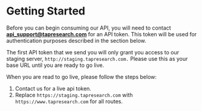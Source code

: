 # Getting Started

Before you can begin consuming our API, you will need to contact **api_support@tapresearch.com** for an API token. This token will be used
 for authentication purposes described in the section below.

The first API token that we send you will only grant you access to our staging server, `http://staging.tapresearch.com.` Please use this as
your base URL until you are ready to go live.

When you are read to go live, please follow the steps below:

1. Contact us for a live api token.
2. Replace `https://staging.tapresearch.com` with `https://www.tapresearch.com` for all routes.
